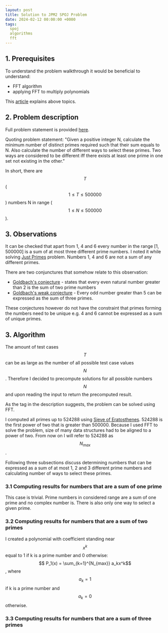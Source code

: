 ```yaml
---
layout: post
title: Solution to JPM2 SPOJ Problem
date: 2024-02-12 00:00:00 +0000
tags:
  spoj
  algorithms
  fft
---
```


## 1. Prerequisites 
To understand the problem walkthrough it would be beneficial to understand: 
- FFT algorithm 
- applying FFT to multiply polynomials

This [article](https://faculty.sites.iastate.edu/jia/files/inline-files/polymultiply.pdf) explains above topics. 

## 2. Problem description
Full problem statement is provided [here](https://www.spoj.com/problems/JPM2/).  

Quoting problem statement: "Given a positive integer N, calculate the minimum number of distinct primes required such that their sum equals to N. Also calculate the number of different ways to select these primes. Two ways are considered to be different iff there exists at least one prime in one set not existing in the other."

In short, there are $$T$$ ($$1 \leq T \leq 500000$$) numbers N in range ($$1 \leq N \leq 500000$$).

## 3. Observations 
It can be checked that apart from 1, 4 and 6 every number in the range [1, 500000] is a sum of at most three different prime numbers. I noted it while solving [Just Primes](https://www.spoj.com/problems/JPM/) problem. Numbers 1, 4 and 6 are not a sum of any different primes.

There are two conjunctures that somehow relate to this observation:
- [Goldbach's conjecture](https://en.wikipedia.org/wiki/Goldbach%27s_conjecture) - states that every even natural number greater than 2 is the sum of two prime numbers   
- [Goldbach's weak conjecture](https://en.wikipedia.org/wiki/Goldbach%27s_conjecture) - Every odd number greater than 5 can be expressed as the sum of three primes.

These conjectures however do not have the constraint that primes forming the numbers need to be unique e.g. 4 and 6 cannot be expressed as a sum of unique primes. 

## 3. Algorithm 
The amount of test cases $$T$$ can be as large as the number of all possible test case values $$N$$. Therefore I decided to precompute solutions for all possible numbers $$N$$ and upon reading the input to return the precomputed result. 

As the tag in the description suggests, the problem can be solved using FFT. 

I computed all primes up to 524288 using [Sieve of Eratosthenes](https://en.wikipedia.org/wiki/Sieve_of_Eratosthenes). 524288 is the first power of two that is greater than 500000. Because I used FFT to solve the problem, size of many data structures had to be aligned to a power of two. From now on I will refer to 524288 as $$N_{max}$$.

Following three subsections discuss determining numbers that can be expressed as a sum of at most 1, 2 and 3 different prime numbers and calculating number of ways to select these primes.

### 3.1 Computing results for numbers that are a sum of one prime
This case is trivial. Prime numbers in considered range are a sum of one prime and no complex number is. There is also only one way to select a given prime.

### 3.2 Computing results for numbers that are a sum of two primes
I created a polynomial with coefficient standing near $$x^k$$ equal to 1 if k is a prime number and 0 otherwise:   
$$ P_1(x) =  \sum_{k=1}^{N_{max}} a_kx^k$$, where $$a_k=1$$ if k is a prime number and $$a_k=0$$ otherwise.


### 3.3 Computing results for numbers that are a sum of three primes


